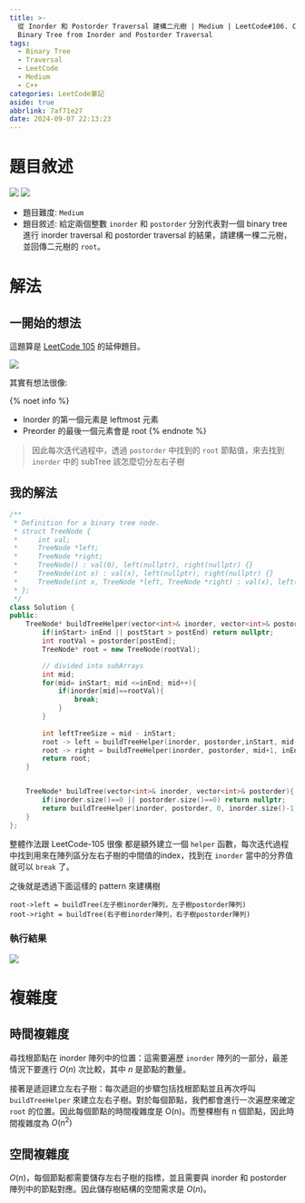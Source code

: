 ```yaml
---
title: >-
  從 Inorder 和 Postorder Traversal 建構二元樹 | Medium | LeetCode#106. Construct
  Binary Tree from Inorder and Postorder Traversal
tags:
  - Binary Tree
  - Traversal
  - LeetCode
  - Medium
  - C++
categories: LeetCode筆記
aside: true
abbrlink: 7af71e27
date: 2024-09-07 22:13:23
---
```



# 題目敘述

![](/img/LeetCode/106/question1.png)
![](/img/LeetCode/106/question2.png)

- 題目難度: `Medium`
- 題目敘述: 給定兩個整數 `inorder` 和 `postorder`  分別代表對一個 binary tree 進行 inorder traversal 和 postorder traversal 的結果，請建構一棵二元樹，並回傳二元樹的  `root`。 

# 解法

## 一開始的想法

這題算是 [LeetCode 105](https://leozzmc.github.io/posts/13d1e5ab.html) 的延伸題目。

![](/img/LeetCode/106/algo.png)


其實有想法很像:

{% noet info %}
- Inorder 的第一個元素是 leftmost 元素
- Preorder 的最後一個元素會是 root
{% endnote %}

> 因此每次迭代過程中，透過 `postorder` 中找到的 `root` 節點值，來去找到 `inorder` 中的 subTree 該怎麼切分左右子樹


## 我的解法

```cpp
/**
 * Definition for a binary tree node.
 * struct TreeNode {
 *     int val;
 *     TreeNode *left;
 *     TreeNode *right;
 *     TreeNode() : val(0), left(nullptr), right(nullptr) {}
 *     TreeNode(int x) : val(x), left(nullptr), right(nullptr) {}
 *     TreeNode(int x, TreeNode *left, TreeNode *right) : val(x), left(left), right(right) {}
 * };
 */
class Solution {
public:
    TreeNode* buildTreeHelper(vector<int>& inorder, vector<int>& postorder, int inStart, int inEnd, int postStart, int postEnd){
        if(inStart> inEnd || postStart > postEnd) return nullptr;
        int rootVal = postorder[postEnd];
        TreeNode* root = new TreeNode(rootVal);

        // divided into subArrays
        int mid;
        for(mid= inStart; mid <=inEnd; mid++){
            if(inorder[mid]==rootVal){
                break;
            }
        }
        
        int leftTreeSize = mid - inStart;
        root -> left = buildTreeHelper(inorder, postorder,inStart, mid-1, postStart, postStart+leftTreeSize-1 );
        root -> right = buildTreeHelper(inorder, postorder, mid+1, inEnd,postStart+leftTreeSize, postEnd-1);
        return root;
    }


    TreeNode* buildTree(vector<int>& inorder, vector<int>& postorder){
        if(inorder.size()==0 || postorder.size()==0) return nullptr;
        return buildTreeHelper(inorder, postorder, 0, inorder.size()-1, 0, postorder.size()-1);
    }
};
```

整體作法跟 LeetCode-105 很像 都是額外建立一個 `helper` 函數，每次迭代過程中找到用來在陣列區分左右子樹的中間值的index，找到在 `inorder` 當中的分界值就可以 `break` 了。

之後就是透過下面這樣的 pattern 來建構樹
```
root->left = buildTree(左子樹inorder陣列，左子樹postorder陣列)
root->right = buildTree(右子樹inorder陣列，右子樹postorder陣列)
```

### 執行結果

![](/img/LeetCode/106/result.png)

# 複雜度

## 時間複雜度

尋找根節點在 inorder 陣列中的位置：這需要遍歷 `inorder` 陣列的一部分，最差情況下要進行 $O(n)$ 次比較，其中 $n$ 是節點的數量。

接著是遞迴建立左右子樹：每次遞迴的步驟包括找根節點並且再次呼叫 `buildTreeHelper` 來建立左右子樹。對於每個節點，我們都會進行一次遍歷來確定 `root` 的位置。因此每個節點的時間複雜度是 O(n)。而整棵樹有 n 個節點，因此時間複雜度為 $O(n^2)$

## 空間複雜度

$O(n)$，每個節點都需要儲存左右子樹的指標，並且需要與 inorder 和 postorder 陣列中的節點對應。因此儲存樹結構的空間需求是 $O(n)$。